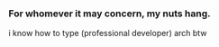 ### For whomever it may concern, my nuts hang.


i know how to type (professional developer)
arch btw
